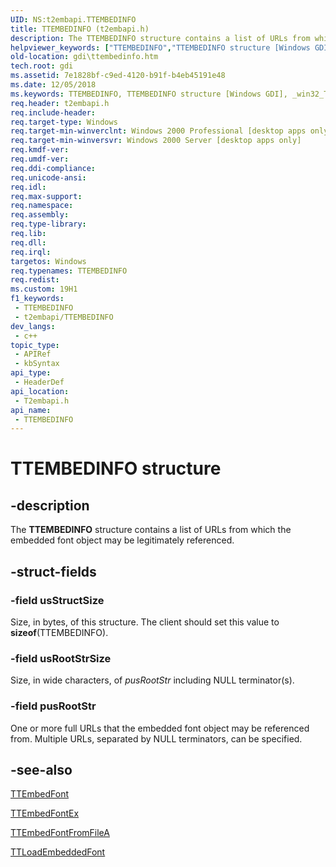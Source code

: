 ```yaml
---
UID: NS:t2embapi.TTEMBEDINFO
title: TTEMBEDINFO (t2embapi.h)
description: The TTEMBEDINFO structure contains a list of URLs from which the embedded font object may be legitimately referenced.
helpviewer_keywords: ["TTEMBEDINFO","TTEMBEDINFO structure [Windows GDI]","_win32_TTEMBEDINFO","gdi.ttembedinfo","t2embapi/TTEMBEDINFO"]
old-location: gdi\ttembedinfo.htm
tech.root: gdi
ms.assetid: 7e1828bf-c9ed-4120-b91f-b4eb45191e48
ms.date: 12/05/2018
ms.keywords: TTEMBEDINFO, TTEMBEDINFO structure [Windows GDI], _win32_TTEMBEDINFO, gdi.ttembedinfo, t2embapi/TTEMBEDINFO
req.header: t2embapi.h
req.include-header: 
req.target-type: Windows
req.target-min-winverclnt: Windows 2000 Professional [desktop apps only]
req.target-min-winversvr: Windows 2000 Server [desktop apps only]
req.kmdf-ver: 
req.umdf-ver: 
req.ddi-compliance: 
req.unicode-ansi: 
req.idl: 
req.max-support: 
req.namespace: 
req.assembly: 
req.type-library: 
req.lib: 
req.dll: 
req.irql: 
targetos: Windows
req.typenames: TTEMBEDINFO
req.redist: 
ms.custom: 19H1
f1_keywords:
 - TTEMBEDINFO
 - t2embapi/TTEMBEDINFO
dev_langs:
 - c++
topic_type:
 - APIRef
 - kbSyntax
api_type:
 - HeaderDef
api_location:
 - T2embapi.h
api_name:
 - TTEMBEDINFO
---
```


# TTEMBEDINFO structure


## -description

The <b>TTEMBEDINFO</b> structure contains a list of URLs from which the embedded font object may be legitimately referenced.

## -struct-fields

### -field usStructSize

Size, in bytes, of this structure. The client should set this value to <b>sizeof</b>(TTEMBEDINFO).

### -field usRootStrSize

Size, in wide characters, of <i>pusRootStr</i> including NULL terminator(s).

### -field pusRootStr

One or more full URLs that the embedded font object may be referenced from. Multiple URLs, separated by NULL terminators, can be specified.

## -see-also

<a href="/windows/desktop/api/t2embapi/nf-t2embapi-ttembedfont">TTEmbedFont</a>



<a href="/windows/desktop/api/t2embapi/nf-t2embapi-ttembedfontex">TTEmbedFontEx</a>



<a href="/windows/desktop/api/t2embapi/nf-t2embapi-ttembedfontfromfilea">TTEmbedFontFromFileA</a>



<a href="/windows/desktop/api/t2embapi/nf-t2embapi-ttloadembeddedfont">TTLoadEmbeddedFont</a>

